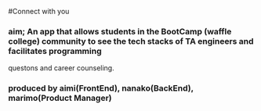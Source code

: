 #Connect with you
### aim; An app that allows students in the BootCamp (waffle college) community to see the tech stacks of TA engineers and facilitates programming
questons and career counseling.
### produced by aimi(FrontEnd), nanako(BackEnd), marimo(Product Manager)
